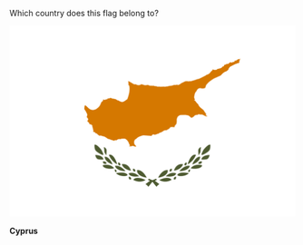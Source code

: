 Which country does this flag belong to?

![Flag of Cyprus](images/Flag_of_Cyprus.svg)
<!--question-->
**Cyprus**
